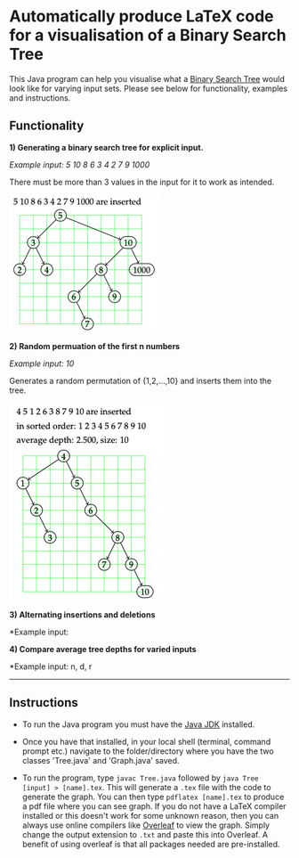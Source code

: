 # Automatically produce LaTeX code for a visualisation of a Binary Search Tree

This Java program can help you visualise what a [Binary Search Tree](https://en.wikipedia.org/wiki/Binary_search_tree) would look like for varying input sets.
Please see below for functionality, examples and instructions.

## Functionality

**1) Generating a binary search tree for explicit input.**

*Example input: 5 10 8 6 3 4 2 7 9 1000* 

There must be more than 3 values in the input for it to work as intended.

![Ex1](images/ex1.png)

**2) Random permuation of the first n numbers**

*Example input: 10*

Generates a random permutation of {1,2,...,10} and inserts them into the tree.

![Ex2](images/2.png)

**3) Alternating insertions and deletions**

*Example input: 

**4) Compare average tree depths for varied inputs**

*Example input: n, d, r
___
## Instructions

- To run the Java program you must have the [Java JDK](https://adoptopenjdk.net/releases.html) installed.

- Once you have that installed, in your local shell (terminal, command prompt etc.) navigate to the folder/directory where you have the two classes 'Tree.java' and 'Graph.java' saved.

- To run the program, type ``javac Tree.java`` followed by ``java Tree [input] > [name].tex``. This will generate a ``.tex`` file with the code to generate the graph. You can then type ``pdflatex [name].tex`` to produce a pdf file where you can see graph.
If you do not have a LaTeX compiler installed or this doesn't work for some unknown reason, then you can always use online compilers like [Overleaf](https://www.overleaf.com/) to view the graph. Simply change the output extension to `.txt` and paste this into Overleaf. A benefit of using overleaf is that all packages needed are pre-installed.

